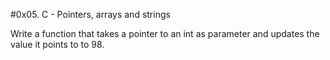 #0x05. C - Pointers, arrays and strings

Write a function that takes a pointer to an int as parameter and updates the value it points to to 98.
